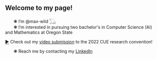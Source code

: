## Welcome to my page!

&emsp;&emsp;❃ I’m @max-wild 𓆏  
&emsp;&emsp;❃ I’m interested in pursuing two bachelor's in Computer Science (AI) and Mathematics at Oregon State  

<a href="https://www.youtube.com/watch?v=3GlCB73zUlA" target="_blank" rel="noopener noreferrer">▶</a> Check out my <a href="https://www.youtube.com/watch?v=3GlCB73zUlA" target="_blank" rel="noopener noreferrer">video submission</a> to the 2022 CUE research convention!  

&emsp;&emsp;❃ Reach me by contacting my <a href="http://linkedin.com/in/-max-wild" target="_blank" rel="noopener noreferrer">LinkedIn</a>
